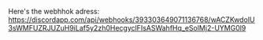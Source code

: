 Here's the webhhok adress:
https://discordapp.com/api/webhooks/393303649071136768/wACZKwdoIU3sWMFUZRJUZuH9iLaf5y2zh0HecgyclFIsASWahfHq_eSolMj2-UYMG0l9
